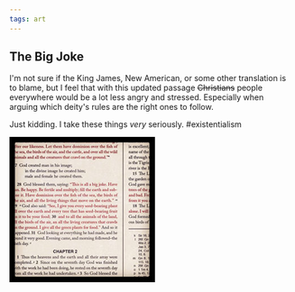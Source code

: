 ```yaml
---
tags: art
---
```


<article>
<h1>The Big Joke</h1>
<section>
<p>I'm not sure if the King James, New American, or some other translation is to blame, but I feel that with this updated passage <del>Christians</del> people everywhere would be a lot less angry and stressed. Especially when arguing which deity's rules are the right ones to follow.</p>
<p>Just kidding. I take these things <em>very</em> seriously. #existentialism</p>
</section>
<aside><a href="images/ABigJoke.jpg" class="fancybox" title="The Big Joke"><img src="images/ABigJoke-thumb.jpg" width="258" height="258"></a></aside>
</article>
<div class="clear"></div>

